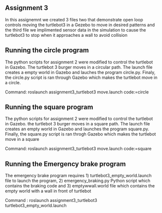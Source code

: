 ## Assignment 3
In this assignemnt we created 3 files two that demonstrate open loop controls moving the turtlebot3 in a Gezebo to move in desired patterns and the third file we implimented sensor data in the simulation to cause the turtlebot3 to stop when it approaches a wall to avoid collision

## Running the circle program
The python scripts for assignment 2 were modified to control the turtlebot in Gazebo. The turtlebot 3 burger moves in a circular path. The launch file creates a empty world in Gazebo and lauches the program circle.py. Finaly, the circle.py script is ran through Gazebo which makes the turtlebot move in a circle.

Command: roslaunch assignment3_turtlebot3 move.launch code:=circle


## Running the square program
The python scripts for assignment 2 were modified to control the turtlebot in Gazebo. the turtlebot  3 burger moves in a square path. The launch file creates an empty world in Gazebo and launches the program square.py. Finally, the square.py script is ran throgh Gazebo which makes the turtlebot move in a square

Command: roslaunch assignment3_turtlebot3 move.launch code:=square

## Running the Emergency brake program
The emergency brake program requires 1) turtlebot3_empty_world.launch file to launch the program, 2) emergency_braking.py Python script which contains the braking code and 3) emptywwall.world file which contains the empty world with a wall in front of turtlebot

Command : roslaunch assignment3_turtlebot3 turtlebot3_empty_world.launch

